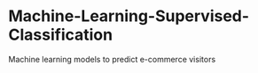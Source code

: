 # Machine-Learning-Supervised-Classification
Machine learning models to predict e-commerce visitors

